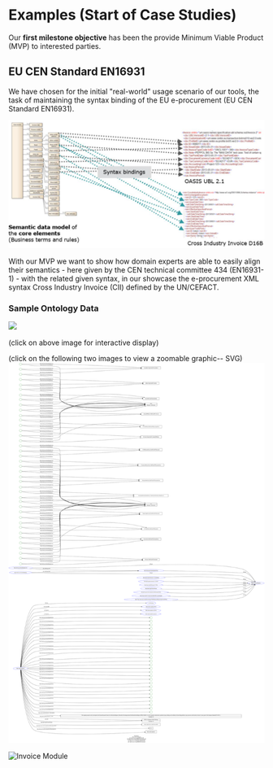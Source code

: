 # Examples (Start of Case Studies)

Our **first milestone objective** has been the provide Minimum Viable Product (MVP) to interested parties.

## EU CEN Standard EN16931

We have chosen for the initial "real-world" usage scenario of our tools, the task of maintaining the syntax binding of the EU e-procurement (EU CEN Standard EN16931).

![EU Syntax Binding](../docs/images/EN16931-SyntaxBinding.png)

With our MVP we want to show how domain experts are able to easily align their semantics - here given by the CEN technical committee 434 (EN16931-1) - with the related given syntax, in our showcase the e-procurement XML syntax Cross Industry Invoice (CII) defined by the UN/CEFACT.

### Sample Ontology Data

<A HREF="http://shorturl.at/uxD48"><IMG SRC="https://user-images.githubusercontent.com/408126/149954885-85116f5e-8cb4-421f-99bd-d30f274e3dfc.png"></A>

(click on above image for interactive display)

(click on the following two images to view a zoomable graphic-- SVG)
![](./images/rdf-grapher-01.svg)

![Invoice Module](./images/rdf-grapher-invoice-module.svg)


